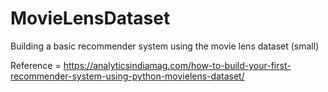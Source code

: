 # MovieLensDataset

Building a basic recommender system using the movie lens dataset (small)

Reference = https://analyticsindiamag.com/how-to-build-your-first-recommender-system-using-python-movielens-dataset/

